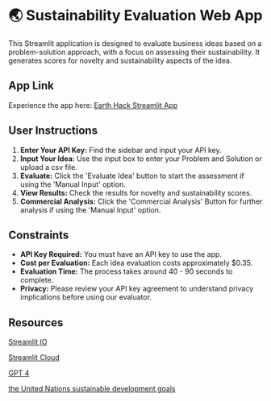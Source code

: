 # 🌏 Sustainability Evaluation Web App

This Streamlit application is designed to evaluate business ideas based on a problem-solution approach, with a focus on assessing their sustainability. It generates scores for novelty and sustainability aspects of the idea.

## App Link

Experience the app here: [Earth Hack Streamlit App](https://zerowaste.streamlit.app/)

## User Instructions

1. **Enter Your API Key:** Find the sidebar and input your API key.
2. **Input Your Idea:** Use the input box to enter your Problem and Solution or upload a csv file.
3. **Evaluate:** Click the 'Evaluate Idea' button to start the assessment if using the 'Manual Input' option.
4. **View Results:** Check the results for novelty and sustainability scores.
5. **Commercial Analysis:** Click the 'Commercial Analysis' Button for further analysis if using the 'Manual Input' option.

## Constraints

- **API Key Required:** You must have an API key to use the app.
- **Cost per Evaluation:** Each idea evaluation costs approximately $0.35.
- **Evaluation Time:** The process takes around 40 - 90 seconds to complete.
- **Privacy:** Please review your API key agreement to understand privacy implications before using our evaluator.

## Resources

[Streamlit IO](https://streamlit.io/)

[Streamlit Cloud](https://streamlit.io/cloud)

[GPT 4](https://openai.com/gpt-4)

[the United Nations sustainable development goals](https://sdgs.un.org/goals)
